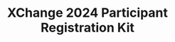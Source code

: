 ---
title: XChange 2024 Participant Registration Kit
redirect_to: https://drive.google.com/drive/folders/1PcaDO-nsaI3J5wcqoVjFvy_l_7d3nchv?usp=sharing
redirect_from: 
  - /XC24ParticipantRegKit
  - /xc24participantregkit
---